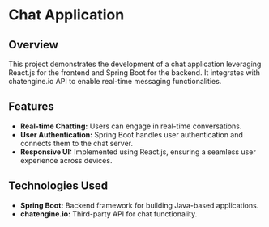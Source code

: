 # Chat Application 

## Overview

This project demonstrates the development of a chat application leveraging React.js for the frontend and Spring Boot for the backend. It integrates with chatengine.io API to enable real-time messaging functionalities.

## Features

- **Real-time Chatting:** Users can engage in real-time conversations.
- **User Authentication:** Spring Boot handles user authentication and connects them to the chat server.
- **Responsive UI:** Implemented using React.js, ensuring a seamless user experience across devices.

## Technologies Used

- **Spring Boot:** Backend framework for building Java-based applications.
- **chatengine.io:** Third-party API for chat functionality.

